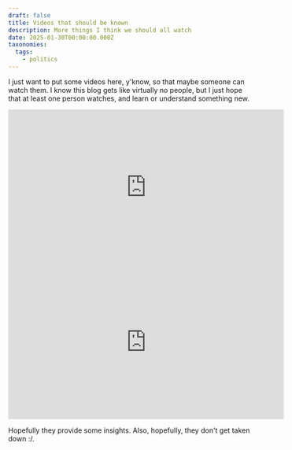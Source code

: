 ```yaml
---
draft: false
title: Videos that should be known
description: More things I think we should all watch
date: 2025-01-30T00:00:00.000Z
taxonomies:
  tags:
    - politics
---
```


I just want to put some videos here, y'know, so that maybe someone can watch them. I know this blog gets like virtually no people, but I just hope that at least one person watches, and learn or understand something new.

<iframe width="560" height="315" src="https://www.youtube.com/embed/0YFdwfNh5vs?si=wZKKs7ooq9F4vMhA" title="YouTube video player" frameborder="0" allow="accelerometer; autoplay; clipboard-write; encrypted-media; gyroscope; picture-in-picture; web-share" referrerpolicy="strict-origin-when-cross-origin" allowfullscreen></iframe>

<iframe width="560" height="315" src="https://www.youtube.com/embed/ZfBkw0j-QIs?si=6hHm5etrF6lPtBo5" title="YouTube video player" frameborder="0" allow="accelerometer; autoplay; clipboard-write; encrypted-media; gyroscope; picture-in-picture; web-share" referrerpolicy="strict-origin-when-cross-origin" allowfullscreen></iframe>

Hopefully they provide some insights. Also, hopefully, they don't get taken down :/.
